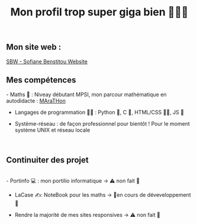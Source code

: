 <h1 align="center">Mon profil trop super giga bien 🤯🧨💥</h1>
<br>

<h2 align="left">Mon site web :</h2> <a href="https://benstitousofiane.github.io/sbw/"> SBW - Sofiane Benstitou Website</a>
<br>
<h2 align="left">Mes compétences</h2>
- Maths 🔢 : Niveay débutant MPSI, mon parcour mathématique en autodidacte : <a href="https://github.com/benstitousofiane/MAraTHon"> MAraTHon</a>

- Langages de programmation 👨‍💻 : Python 🐍, C 🧓, HTML/CSS 🏄‍♂️, JS 😤

- Système-réseau : de façon professionnel pour bientôt ! Pour le moment système UNIX et réseau locale
<br>
<h2 align="left">Continuiter des projet</h2>
<br>
- Portinfo 💻 : mon portilio informatique -> ⚠️ non fait 🔴

- LaCase ✍️: NoteBook pour les maths -> 🚧en cours de déveveloppement🚸

- Rendre la majorité de mes sites responsives -> ⚠️ non fait 🔴

